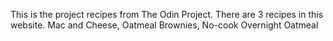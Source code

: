 This is the project recipes from The Odin Project.
There are 3 recipes in this website.
Mac and Cheese, Oatmeal Brownies, No-cook Overnight Oatmeal
